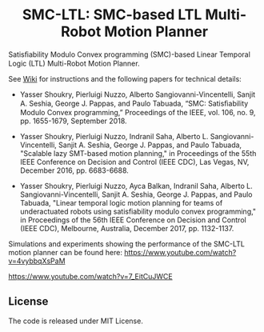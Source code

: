 <h1 align="center"> SMC-LTL: SMC-based LTL Multi-Robot Motion Planner</h1>

Satisﬁability Modulo Convex programming (SMC)-based Linear Temporal Logic (LTL) Multi-Robot Motion Planner.

See [Wiki](https://github.com/rcpsl/SMC-LTL/wiki) for instructions and the following papers for technical details:

- Yasser Shoukry, Pierluigi Nuzzo, Alberto Sangiovanni-Vincentelli, Sanjit A. Seshia, George J. Pappas, and Paulo Tabuada, “SMC: Satisﬁability Modulo Convex programming,” Proceedings of the IEEE, vol. 106, no. 9, pp. 1655-1679, September 2018.

- Yasser Shoukry, Pierluigi Nuzzo, Indranil Saha, Alberto L. Sangiovanni-Vincentelli, Sanjit A. Seshia, George J. Pappas, and Paulo Tabuada, "Scalable lazy SMT-based motion planning," in Proceedings of the 55th IEEE Conference on Decision and Control (IEEE CDC), Las Vegas, NV, December 2016, pp. 6683-6688.

- Yasser Shoukry, Pierluigi Nuzzo, Ayca Balkan, Indranil Saha, Alberto L. Sangiovanni-Vincentelli, Sanjit A. Seshia, George J. Pappas, and Paulo Tabuada, "Linear temporal logic motion planning for teams of underactuated robots using satisfiability modulo convex programming," in Proceedings of the 56th IEEE Conference on Decision and Control (IEEE CDC), Melbourne, Australia, December 2017, pp. 1132-1137. 

Simulations and experiments showing the performance of the SMC-LTL motion planner can be found here:
https://www.youtube.com/watch?v=4vybbqXsPaM

https://www.youtube.com/watch?v=7_EitCuJWCE

## License

The code is released under MIT License. 
